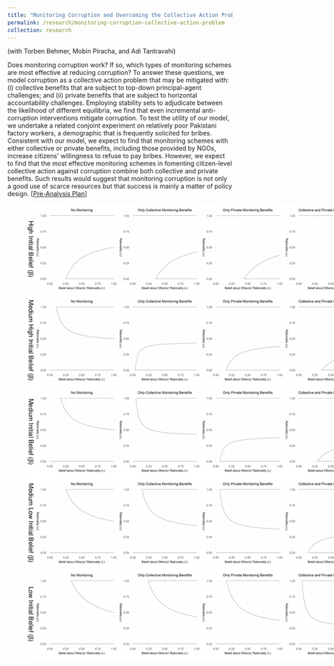 ```yaml
---
title: "Monitoring Corruption and Overcoming the Collective Action Problem: Experimental Evidence from Pakistan"
permalink: /research/monitoring-corruption-collective-action-problem
collection: research
---
```


(with Torben Behmer, Mobin Piracha, and Adi Tantravahi)

Does monitoring corruption work? If so, which types of monitoring schemes are most effective at reducing corruption? To answer these questions, we model corruption as a collective action problem that may be mitigated with: (i) collective benefits that are subject to top-down principal-agent challenges; and (ii) private benefits that are subject to horizontal accountability challenges. Employing stability sets to adjudicate between the likelihood of different equilibria, we find that even incremental anti-corruption interventions mitigate corruption. To test the utility of our model, we undertake a related conjoint experiment on relatively poor Pakistani factory workers, a demographic that is frequently solicited for bribes. Consistent with our model, we expect to find that monitoring schemes with either collective or private benefits, including those provided by NGOs, increase citizens' willingness to refuse to pay bribes. However, we expect to find that the most effective monitoring schemes in fomenting citizen-level collective action against corruption combine both collective and private benefits. Such results would suggest that monitoring corruption is not only a good use of scarce resources but that success is mainly a matter of policy design. [[Pre-Analysis Plan](https://mikedenly.com//files/DBPT_PAP_Corruption_Pakistan.pdf)]   

<figure style="width: 769px; height: 550px"  class="align-center">
  <img src="/images/trace_plots.pdf" alt="" />
</figure>